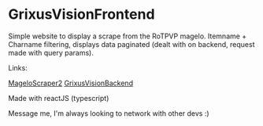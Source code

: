 # GrixusVisionFrontend

Simple website to display a scrape from the RoTPVP magelo. Itemname + Charname filtering, displays data paginated (dealt with on backend, request made with query params).

Links:

[MageloScraper2](https://github.com/hikemalliday/MageloScraper2)
[GrixusVisionBackend](https://github.com/hikemalliday/GrixusVisionBackend)

Made with reactJS (typescript)

Message me, I'm always looking to network with other devs :)

